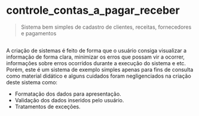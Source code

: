 # controle_contas_a_pagar_receber
> Sistema bem simples de cadastro de clientes, receitas, fornecedores e pagamentos

##
A criação de sistemas é feito de forma que o usuário consiga visualizar a informação de forma clara, minimizar os erros que possam vir a ocorrer, informações sobre erros ocorridos durante a execução do sistema e etc.
Porém, este é um sistema de exemplo simples apenas para fins de consulta como material didático e alguns cuidados foram negligenciados na criação deste sistema como:
- Formatação dos dados para apresentação.
- Validação dos dados inseridos pelo usuário.
- Tratamentos de exceções.
